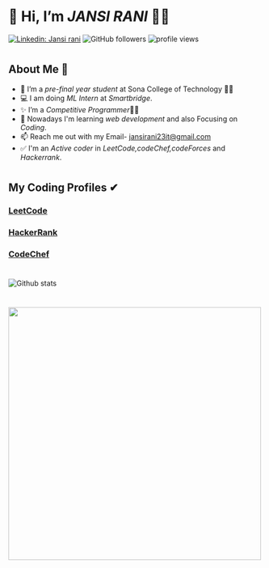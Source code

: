 #

# 👋 Hi, I’m *JANSI RANI* 👩‍💻
  
  [![Linkedin: Jansi rani](https://img.shields.io/badge/-Jansi-blue?style=flat-square&logo=Linkedin&logoColor=white&link=https://www.linkedin.com/in/jansi-rani-t-6432541a6/)](https://www.linkedin.com/in/jansi-rani-t-6432541a6/)
![GitHub followers](https://img.shields.io/github/followers/JANSIRANI-T?label=Follow&style=social)
<img alt = "profile views" src="https://komarev.com/ghpvc/?username=JANSIRANI-T&color=brightgreen">  

#

## About Me 🚀

- 🌱 I’m a *pre-final year student* at Sona College of Technology 👩‍🎓
- 💻 I am doing *ML Intern* at *Smartbridge*.
- ✨ I’m a *Competitive Programmer*👩‍💻
- 🧠 Nowadays I'm learning *web development* and also Focusing on *Coding*.
- 📫 Reach me out with my Email- jansirani23it@gmail.com
- ✅ I'm an *Active coder* in *LeetCode,codeChef,codeForces* and *Hackerrank*.

# 

## My Coding Profiles ✔ 

<h3>
  <a href="https://leetcode.com/1an5i6ani/" target="blank">LeetCode
  </a>
</h3>
<h3>
  <a href="https://www.hackerrank.com/IT_1919106032?hr_r=1" target="blank">HackerRank
  </a>
</h3>
<h3>
  <a href="https://www.codechef.com/users/jansi_19" target="blank">CodeChef
  </a>
</h3>

#

![Github stats](https://github-readme-stats.vercel.app/api?username=JANSIRANI-T)

#

 <img align="center" src="https://github-readme-stats.vercel.app/api/top-langs/?username=JANSIRANI-T&theme=whiteowl&layout=compact&langs_count=6&border_radius=20&count_private=true&include_all_commits=true&custom_title=%20Most%20Used%20Languages%20By%20Jansi" width="500" />
 
#

<!---
JANSIRANI-T/JANSIRANI-T is a ✨ special ✨ repository because its `README.md` (this file) appears on your GitHub profile.
You can click the Preview link to take a look at your changes.
--->
